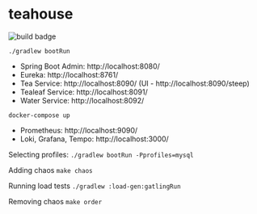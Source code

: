 # teahouse

![build badge](https://github.com/jonatan-ivanov/teahouse/actions/workflows/gradle.yml/badge.svg)

`./gradlew bootRun`
- Spring Boot Admin: http://localhost:8080/
- Eureka: http://localhost:8761/
- Tea Service: http://localhost:8090/ (UI - http://localhost:8090/steep)
- Tealeaf Service: http://localhost:8091/
- Water Service: http://localhost:8092/
  
`docker-compose up`
- Prometheus: http://localhost:9090/
- Loki, Grafana, Tempo: http://localhost:3000/

Selecting profiles:
`./gradlew bootRun -Pprofiles=mysql`

Adding chaos
`make chaos`

Running load tests
`./gradlew :load-gen:gatlingRun`

Removing chaos
`make order`
